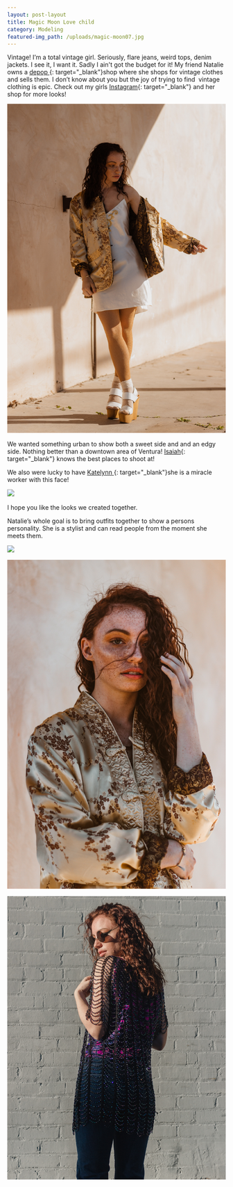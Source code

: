 ```yaml
---
layout: post-layout
title: Magic Moon Love child
category: Modeling
featured-img_path: /uploads/magic-moon07.jpg
---
```


Vintage\! I’m a total vintage girl. Seriously, flare jeans, weird tops, denim jackets. I see it, I want it. Sadly I ain't got the budget for it\! My friend Natalie owns a [depop ](https://www.depop.com/magicmoonlovechild/){: target="_blank"}shop where she shops for vintage clothes and sells them. I don’t know about you but the joy of trying to find&nbsp; vintage clothing is epic. Check out my girls [Instagram](https://www.instagram.com/magicmoonlovechild/ ){: target="_blank"} and her shop for more looks\!

![](/uploads/magic-moon04.jpg)

We wanted something urban to show both a sweet side and and an edgy side. Nothing better than a downtown area of Ventura\! [Isaiah](https://www.instagram.com/isaiahxaiah/){: target="_blank"} knows the best places to shoot at\!&nbsp;

We also were lucky to have [Katelynn ](https://www.instagram.com/katelynn_jean_artistry/ ){: target="_blank"}she is a miracle worker with this face\!

![](/uploads/magic-moon08.jpg)

I hope you like the looks we created together.

Natalie’s whole goal is to bring outfits together to show a persons personality. She is a stylist and can read people from the moment she meets them.

![](/uploads/magic-moon09.jpg)

![](/uploads/magic-moon02.jpg)

![](/uploads/magic-moon11.jpg)
